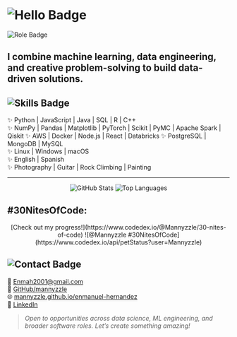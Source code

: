 # ![Hello Badge](https://img.shields.io/badge/Hey%20there%2C%20I’m%20Enmanuel%20Hernandez-👋✨-DEB887?style=for-the-badge)

![Role Badge](https://img.shields.io/badge/Data%20Scientist%20|%20Space%20Enthusiast-DEB887?style=for-the-badge)

I combine **machine learning**, **data engineering**, and **creative problem-solving** to build data-driven solutions.
---

## ![Skills Badge](https://img.shields.io/badge/🌌%20Skills%20&%20Interests-DEB887?style=for-the-badge)

✨ Python | JavaScript | Java | SQL | R | C++  
✨ NumPy | Pandas | Matplotlib | PyTorch | Scikit | PyMC | Apache Spark | Qiskit
✨ AWS | Docker | Node.js | React | Databricks
✨ PostgreSQL | MongoDB | MySQL  
✨ Linux | Windows | macOS  
✨ English | Spanish  
✨ Photography | Guitar | Rock Climbing | Painting

---

<p align="center">
  <img src="https://github-readme-stats.vercel.app/api?username=mannyzzle&show_icons=true&hide_border=true&bg_color=0d1117&text_color=DEB887&icon_color=DEB887" alt="GitHub Stats"/>
  <img src="https://github-readme-stats.vercel.app/api/top-langs/?username=mannyzzle&layout=compact&hide_border=true&bg_color=0d1117&text_color=DEB887&title_color=DEB887" alt="Top Languages"/>
</p>

## #30NitesOfCode:
<p align="center">
  [Check out my progress!](https://www.codedex.io/@Mannyzzle/30-nites-of-code)  
  ![@Mannyzzle #30NitesOfCode](https://www.codedex.io/api/petStatus?user=Mannyzzle)
</p>

## ![Contact Badge](https://img.shields.io/badge/🤝%20Contact-DEB887?style=for-the-badge)

📧 [Enmah2001@gmail.com](mailto:Enmah2001@gmail.com)  
🐙 [GitHub/mannyzzle](https://github.com/mannyzzle)  
🌐 [mannyzzle.github.io/enmanuel-hernandez](https://mannyzzle.github.io/enmanuel-hernandez/)  
🔗 [LinkedIn](https://www.linkedin.com/in/enmanuel-hernandez-74937223a/)

> *Open to opportunities across data science, ML engineering, and broader software roles. Let’s create something amazing!*


